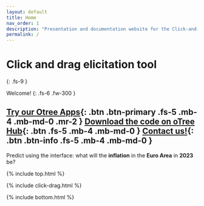 ```yaml
---
layout: default
title: Home
nav_order: 1
description: "Presentation and documentation website for the Click-and-Drag belief elicitation interface by Paolo Crosetto & Thomas De Haan"
permalink: /
---
```


# Click and drag elicitation tool
{: .fs-9 }

Welcome!
{: .fs-6 .fw-300 }

[Try our Otree Apps](https://beliefelicitation.herokuapp.com/demo){: .btn .btn-primary .fs-5 .mb-4 .mb-md-0 .mr-2 } [Download the code on oTree Hub](https://www.otreehub.com/projects/beliefelicitation/){: .btn .fs-5 .mb-4 .mb-md-0 }
[Contact us!](mailto:paolo.crosetto@gmail.com?subject=[Click-and-Drag]%20Contact&cc=thomas.deHaan@uib.no){: .btn .btn-info .fs-5 .mb-4 .mb-md-0 }
---

Predict using the interface: what will the **inflation** in the **Euro Area** in **2023** be? 

{% include top.html %}

{% include click-drag.html %}

{% include bottom.html %}
